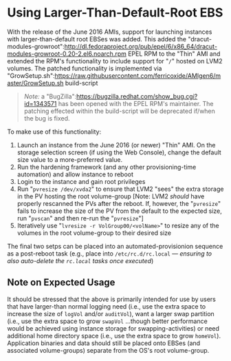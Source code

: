 # Using Larger-Than-Default-Root EBS

With the release of the June 2016 AMIs, support for launching instances with larger-than-default root EBSes was added. This added the "dracut-modules-growroot":http://dl.fedoraproject.org/pub/epel/6/x86_64/dracut-modules-growroot-0.20-2.el6.noarch.rpm EPEL RPM to the "Thin" AMI and extended the RPM's functionality to include support for "`/`" hosted on LVM2 volumes. The patched functionality is implemented via "GrowSetup.sh":https://raw.githubusercontent.com/ferricoxide/AMIgen6/master/GrowSetup.sh build-script

> *Note:* a "BugZilla":https://bugzilla.redhat.com/show_bug.cgi?id=1343571 has been opened with the EPEL RPM's maintainer. The patching effected within the build-script will be deprecated if/when the bug is fixed.

To make use of this functionality:

1. Launch an instance from the June 2016 (or newer) "Thin" AMI. On the storage selection screen (if using the Web Console), change the default size value to a more-preferred value.
1. Run the hardening framework (and any other provisioning-time automation) and allow instance to reboot
1. Login to the instance and gain root privileges
1. Run "`pvresize /dev/xvda2`" to ensure that LVM2 "sees" the extra storage in the PV hosting the root volume-group [Note: LVM2 _should_ have properly rescanned the PVs after the reboot. If, however, the "`pvresize`" fails to increase the size of the PV from the default to the expected size, run "`pvscan`" and then re-run the "`pvresize`"]
1. Iteratively use "`lvresize -r VolGroup00/<volName>`" to resize any of the volumes in the root volume-group to their desired size

The final two setps can be placed into an automated-provisionion sequence as a post-reboot task (e.g., place into `/etc/rc.d/rc.local` &mdash; _ensuring to also auto-delete the `rc.local` tasks once executed_)


## Note on Expected Usage

It should be stressed that the above is primarily intended for use by users that have larger-than normal logging need (i.e., use the extra space to increase the size of `logVol` and/or `auditVol`), want a larger swap partition (i.e., use the extra space to grow `swapVol` ...though better performance would be achieved using instance storage for swapping-activities) or need additional home directory space (i.e., use the extra space to grow `homeVol`). Application binaries and data should still be placed onto EBSes (and associated volume-groups) separate from the OS's root volume-group.
